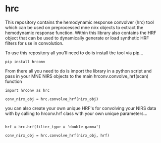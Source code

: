 # hrc
This repository contains the hemodynamic response convolver (hrc) tool which can be used on preprocessed mne nirx objects to extract the hemodynamic response function. Within this library also contains the HRF object that can be used to dynamically generate or load synthetic HRF filters for use in convolution. 

To use this repository all you'll need to do is install the tool via pip...

`pip install hrconv`

From there all you need to do is import the library in a python script and pass in your MNE NIRS objects to the main hrconv.convolve_hrf(scan) function

```
import hrconv as hrc

conv_nirx_obj = hrc.convolve_hrf(nirx_obj)
```

you can also create your own unique HRF's for convolving your NIRS data with by calling to hrconv.hrf class with your own unique parameters...

```

hrf = hrc.hrf(filter_type = 'double-gamma')

conv_nirx_obj = hrc.convolve_hrf(nirx_obj, hrf)

```
